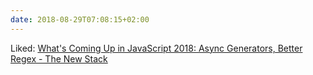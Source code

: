 ```yaml
---
date: 2018-08-29T07:08:15+02:00
---
```


Liked: [What's Coming Up in JavaScript 2018: Async Generators, Better Regex - The New Stack](https://thenewstack.io/whats-coming-up-in-javascript-2018-async-generators-better-regex/)
